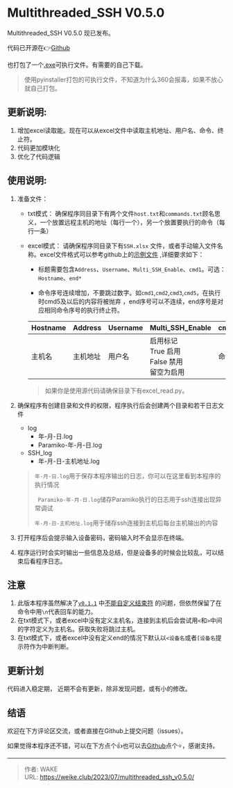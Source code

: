 # Multithreaded_SSH V0.5.0


Multithreaded_SSH V0.5.0 现已发布。

<!--more-->

代码已开源在👉[Github](https://github.com/WEI-KE/Multithreaded-SSH)

也打包了一个[.exe](https://github.com/WEI-KE/Multithreaded-SSH/releases)可执行文件。有需要的自己下载。

> 使用pyinstaller打包的可执行文件，不知道为什么360会报毒，如果不放心就自己打包。

## 更新说明:

1. 增加excel读取能。现在可以从excel文件中读取主机地址、用户名、命令、终止符。
2. 代码更加模块化
3. 优化了代码逻辑

## 使用说明:

1. 准备文件：
    - txt模式： 确保程序同目录下有两个文件```host.txt```和```commands.txt```顾名思义，一个放置远程主机的地址（每行一个），另一个放置要执行的命令（每行一条）
    - excel模式： 请确保程序同目录下有```SSH.xlsx```
      文件，或者手动输入文件名称。excel文件格式可以参考github上的[示例文件](https://github.com/WEI-KE/Multithreaded-SSH/blob/main/SSH.xlsx)
      ,详细要求如下：

        - 标题需要包含```Address```、```Username```、```Multi_SSH_Enable```、```cmd1```。可选：```Hostname```、```end*```

        - 命令序号连续增加，不要跳过数字。如```cmd1```,```cmd2```,```cmd3```,```cmd5```，在执行时cmd5及以后的内容将被抛弃
          ，end序号可以不连续，end序号是对应相同命令序号的执行终止符。

      | Hostname | Address | Username | Multi_SSH_Enable                        | cmd1 | end1    |
      |----------|---------|----------|-----------------------------------------|------|---------|
      | 主机名      | 主机地址    | 用户名      | 启用标记<br/>True 启用<br/>False 禁用<br/>留空为启用 | 命令   | 命令执行终止符 |

      > 如果你是使用源代码请确保目录下有excel_read.py。

2. 确保程序有创建目录和文件的权限，程序执行后会创建两个目录和若干日志文件
    - log
        - 年-月-日.log
        - Paramiko-年-月-日.log
    - SSH_log
        - 年-月-日-主机地址.log

   > ```年-月-日.log```用于保存本程序输出的日志，你可以在这里看到本程序的执行情况
   >
   >  ``` Paramiko-年-月-日.log```储存Paramiko执行的日志用于ssh连接出现异常调试
   >
   >  ```年-月-日-主机地址.log```用于储存ssh连接到主机后每台主机输出的内容

3. 打开程序后会提示输入设备密码，密码输入时不会显示在终端。

4. 程序运行时会实时输出一些信息及总结，但是设备多的时候会比较乱，可以结束后看程序日志。

## 注意

1. 此版本程序虽然解决了[```v0.1.1```](https://weike.club/2023/06/multithreaded-ssh-v0.1.1/)
   中[不能自定义结束符](https://weike.club/2023/06/multithreaded-ssh-v0.1.1/#%E6%B3%A8%E6%84%8F)
   的问题，但依然保留了在命令中用```\n```代表回车的能力。
2. 在txt模式下，或者excel中没有定义主机名，连接到主机后会尝试用```<```和```>```中间的字符定义为主机名。获取失败将跳过主机。
3. 在txt模式下，或者excel中没有定义end的情况下默认以```<设备名```或者```[设备名```提示符作为中断判断。

## 更新计划

代码进入稳定期， 近期不会有更新，除非发现问题，或有小的修改。

## 结语

欢迎在下方评论区交流，或者直接在Github上提交问题（issues）。

如果觉得本程序还不错，可以在下方点个👍也可以去[Github](https://github.com/WEI-KE/Multithreaded-SSH)点个⭐，感谢支持。

---

> 作者: WAKE  
> URL: https://weike.club/2023/07/multithreaded_ssh_v0.5.0/  

